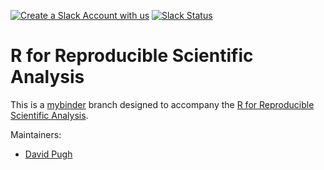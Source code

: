 [![Create a Slack Account with us](https://img.shields.io/badge/Create_Slack_Account-The_Carpentries-071159.svg)](https://swc-slack-invite.herokuapp.com/) 
 [![Slack Status](https://img.shields.io/badge/Slack_Channel-swc--r--gapminder-E01563.svg)](https://swcarpentry.slack.com/messages/C9Y0M3YKG) 

R for Reproducible Scientific Analysis
======================================

This is a [mybinder](https://gke.mybinder.org/) branch designed to accompany the [R for Reproducible Scientific Analysis](https://swcarpentry.github.io/r-novice-gapminder/).

Maintainers:

* [David Pugh][david_pugh]

[gapminder]: http://www.gapminder.org/
[david_pugh]: https://software-carpentry.org/team/#pugh_david

